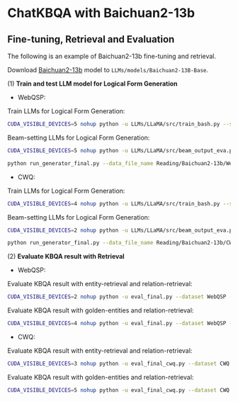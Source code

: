 # ChatKBQA with Baichuan2-13b

## Fine-tuning, Retrieval and Evaluation

The following is an example of Baichuan2-13b fine-tuning and retrieval.

Download [Baichuan2-13b](https://huggingface.co/baichuan-inc/Baichuan2-13B-Base) model to ```LLMs/models/Baichuan2-13B-Base```.

(1) **Train and test LLM model for Logical Form Generation**

- WebQSP: 

Train LLMs for Logical Form Generation:

```bash
CUDA_VISIBLE_DEVICES=5 nohup python -u LLMs/LLaMA/src/train_bash.py --stage sft --model_name_or_path LLMs/models/Baichuan2-13B-Base --do_train  --dataset_dir LLMs/data --dataset WebQSP_Freebase_NQ_train --template default  --finetuning_type lora --lora_target W_pack --output_dir Reading/Baichuan2-13b/WebQSP_Freebase_NQ_lora_epoch100/checkpoint --overwrite_cache --per_device_train_batch_size 4 --gradient_accumulation_steps 4  --lr_scheduler_type cosine --logging_steps 10 --save_steps 1000 --learning_rate 5e-5  --num_train_epochs 100.0 --plot_loss  --fp16 >> train_Baichuan2-13b_WebQSP_Freebase_NQ_lora_epoch100.txt 2>&1 &
```

Beam-setting LLMs for Logical Form Generation:
```bash
CUDA_VISIBLE_DEVICES=5 nohup python -u LLMs/LLaMA/src/beam_output_eva.py --model_name_or_path LLMs/models/Baichuan2-13B-Base --dataset_dir LLMs/data --dataset WebQSP_Freebase_NQ_test --template default  --finetuning_type lora --checkpoint_dir Reading/Baichuan2-13b/WebQSP_Freebase_NQ_lora_epoch100/checkpoint --num_beams 8 >> predbeam_Baichuan2-13b_WebQSP_Freebase_NQ_lora_epoch100.txt 2>&1 &
```
```bash
python run_generator_final.py --data_file_name Reading/Baichuan2-13b/WebQSP_Freebase_NQ_lora_epoch100/evaluation_beam/generated_predictions.jsonl
```

- CWQ: 

Train LLMs for Logical Form Generation:
```bash
CUDA_VISIBLE_DEVICES=4 nohup python -u LLMs/LLaMA/src/train_bash.py --stage sft --model_name_or_path LLMs/models/Baichuan2-13B-Base --do_train  --dataset_dir LLMs/data --dataset CWQ_Freebase_NQ_train --template default   --finetuning_type lora --lora_target W_pack --output_dir Reading/Baichuan2-13b/CWQ_Freebase_NQ_lora_epoch10/checkpoint --overwrite_cache --per_device_train_batch_size 4 --gradient_accumulation_steps 4  --lr_scheduler_type cosine --logging_steps 10 --save_steps 1000 --learning_rate 5e-5  --num_train_epochs 10.0 --plot_loss  --fp16 >> train_Baichuan2-13b_CWQ_Freebase_NQ_lora_epoch10.txt 2>&1 &
```

Beam-setting LLMs for Logical Form Generation:
```bash
CUDA_VISIBLE_DEVICES=2 nohup python -u LLMs/LLaMA/src/beam_output_eva.py --model_name_or_path LLMs/models/Baichuan2-13B-Base --dataset_dir LLMs/data --dataset CWQ_Freebase_NQ_test --template default  --finetuning_type lora --checkpoint_dir Reading/Baichuan2-13b/CWQ_Freebase_NQ_lora_epoch10/checkpoint --num_beams 8 >> predbeam_Baichuan2-13b_CWQ_Freebase_NQ_lora_epoch10.txt 2>&1 &
```
```bash
python run_generator_final.py --data_file_name Reading/Baichuan2-13b/CWQ_Freebase_NQ_lora_epoch10/evaluation_beam/generated_predictions.jsonl
```

(2) **Evaluate KBQA result with Retrieval**

- WebQSP: 

Evaluate KBQA result with entity-retrieval and relation-retrieval:
```bash
CUDA_VISIBLE_DEVICES=2 nohup python -u eval_final.py --dataset WebQSP --pred_file Reading/Baichuan2-13b/WebQSP_Freebase_NQ_lora_epoch100/evaluation_beam/beam_test_top_k_predictions.json >> predfinal_Baichuan2-13b_WebQSP_Freebase_NQ_lora_epoch100.txt 2>&1 &
```

Evaluate KBQA result with golden-entities and relation-retrieval:
```bash
CUDA_VISIBLE_DEVICES=4 nohup python -u eval_final.py --dataset WebQSP --pred_file Reading/Baichuan2-13b/WebQSP_Freebase_NQ_lora_epoch100/evaluation_beam/beam_test_top_k_predictions.json --golden_ent >> predfinalgoldent_Baichuan2-13b_WebQSP_Freebase_NQ_lora_epoch100.txt 2>&1 &
```

- CWQ: 

Evaluate KBQA result with entity-retrieval and relation-retrieval:
```bash
CUDA_VISIBLE_DEVICES=3 nohup python -u eval_final_cwq.py --dataset CWQ --pred_file Reading/Baichuan2-13b/CWQ_Freebase_NQ_lora_epoch10/evaluation_beam/beam_test_top_k_predictions.json >> predfinal_Baichuan2-13b_CWQ_Freebase_NQ_lora_epoch10.txt 2>&1 &
```

Evaluate KBQA result with golden-entities and relation-retrieval:
```bash
CUDA_VISIBLE_DEVICES=5 nohup python -u eval_final_cwq.py --dataset CWQ --pred_file Reading/Baichuan2-13b/CWQ_Freebase_NQ_lora_epoch10/evaluation_beam/beam_test_top_k_predictions.json --golden_ent >> predfinalgoldent_Baichuan2-13b_CWQ_Freebase_NQ_lora_epoch10.txt 2>&1 &
```